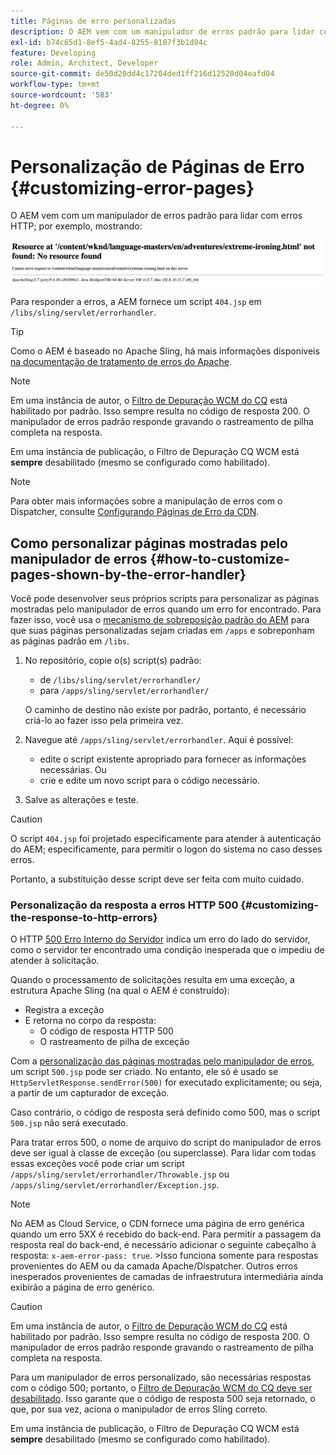 ```yaml
---
title: Páginas de erro personalizadas
description: O AEM vem com um manipulador de erros padrão para lidar com erros HTTP, que pode ser personalizado.
exl-id: b74c65d1-8ef5-4ad4-8255-8187f3b1d84c
feature: Developing
role: Admin, Architect, Developer
source-git-commit: de50d20dd4c17204ded1ff216d12520d04eafd04
workflow-type: tm+mt
source-wordcount: '583'
ht-degree: 0%

---
```


# Personalização de Páginas de Erro {#customizing-error-pages}

O AEM vem com um manipulador de erros padrão para lidar com erros HTTP; por exemplo, mostrando:

![Mensagem de erro padrão](assets/error-message-standard.png)

Para responder a erros, a AEM fornece um script `404.jsp` em `/libs/sling/servlet/errorhandler`.

>[!TIP]
>
>Como o AEM é baseado no Apache Sling, há mais informações disponíveis [na documentação de tratamento de erros do Apache](https://sling.apache.org/documentation/the-sling-engine/errorhandling.html).

>[!NOTE]
>
>Em uma instância de autor, o [Filtro de Depuração WCM do CQ](/help/implementing/deploying/configuring-osgi.md) está habilitado por padrão. Isso sempre resulta no código de resposta 200. O manipulador de erros padrão responde gravando o rastreamento de pilha completa na resposta.
>
>Em uma instância de publicação, o Filtro de Depuração CQ WCM está **sempre** desabilitado (mesmo se configurado como habilitado).

>[!NOTE]
>
>Para obter mais informações sobre a manipulação de erros com o Dispatcher, consulte [Configurando Páginas de Erro da CDN](/help/implementing/dispatcher/cdn-error-pages.md).

## Como personalizar páginas mostradas pelo manipulador de erros {#how-to-customize-pages-shown-by-the-error-handler}

Você pode desenvolver seus próprios scripts para personalizar as páginas mostradas pelo manipulador de erros quando um erro for encontrado. Para fazer isso, você usa o [mecanismo de sobreposição padrão do AEM](/help/implementing/developing/introduction/overlays.md) para que suas páginas personalizadas sejam criadas em `/apps` e sobreponham as páginas padrão em `/libs`.

1. No repositório, copie o(s) script(s) padrão:

   * de `/libs/sling/servlet/errorhandler/`
   * para `/apps/sling/servlet/errorhandler/`

   O caminho de destino não existe por padrão, portanto, é necessário criá-lo ao fazer isso pela primeira vez.

1. Navegue até `/apps/sling/servlet/errorhandler`. Aqui é possível:

   * edite o script existente apropriado para fornecer as informações necessárias. Ou
   * crie e edite um novo script para o código necessário.

1. Salve as alterações e teste.

>[!CAUTION]
>
>O script `404.jsp` foi projetado especificamente para atender à autenticação do AEM; especificamente, para permitir o logon do sistema no caso desses erros.
>
>Portanto, a substituição desse script deve ser feita com muito cuidado.

### Personalização da resposta a erros HTTP 500 {#customizing-the-response-to-http-errors}

O HTTP [500 Erro Interno do Servidor](https://www.w3.org/Protocols/rfc2616/rfc2616-sec10.html) indica um erro do lado do servidor, como o servidor ter encontrado uma condição inesperada que o impediu de atender à solicitação.

Quando o processamento de solicitações resulta em uma exceção, a estrutura Apache Sling (na qual o AEM é construído):

* Registra a exceção
* E retorna no corpo da resposta:
   * O código de resposta HTTP 500
   * O rastreamento de pilha de exceção

Com a [personalização das páginas mostradas pelo manipulador de erros](#how-to-customize-pages-shown-by-the-error-handler), um script `500.jsp` pode ser criado. No entanto, ele só é usado se `HttpServletResponse.sendError(500)` for executado explicitamente; ou seja, a partir de um capturador de exceção.

Caso contrário, o código de resposta será definido como 500, mas o script `500.jsp` não será executado.

Para tratar erros 500, o nome de arquivo do script do manipulador de erros deve ser igual à classe de exceção (ou superclasse). Para lidar com todas essas exceções você pode criar um script `/apps/sling/servlet/errorhandler/Throwable.jsp` ou `/apps/sling/servlet/errorhandler/Exception.jsp`.

>[!NOTE]
>
>No AEM as Cloud Service, o CDN fornece uma página de erro genérica quando um erro 5XX é recebido do back-end. Para permitir a passagem da resposta real do back-end, é necessário adicionar o seguinte cabeçalho à resposta: `x-aem-error-pass: true`.
>&#x200B;>Isso funciona somente para respostas provenientes do AEM ou da camada Apache/Dispatcher. Outros erros inesperados provenientes de camadas de infraestrutura intermediária ainda exibirão a página de erro genérico.

>[!CAUTION]
>
>Em uma instância de autor, o [Filtro de Depuração WCM do CQ](/help/implementing/deploying/configuring-osgi.md) está habilitado por padrão. Isso sempre resulta no código de resposta 200. O manipulador de erros padrão responde gravando o rastreamento de pilha completa na resposta.
>
>Para um manipulador de erros personalizado, são necessárias respostas com o código 500; portanto, o [Filtro de Depuração WCM do CQ deve ser desabilitado](/help/implementing/deploying/configuring-osgi.md). Isso garante que o código de resposta 500 seja retornado, o que, por sua vez, aciona o manipulador de erros Sling correto.
>
>Em uma instância de publicação, o Filtro de Depuração CQ WCM está **sempre** desabilitado (mesmo se configurado como habilitado).
